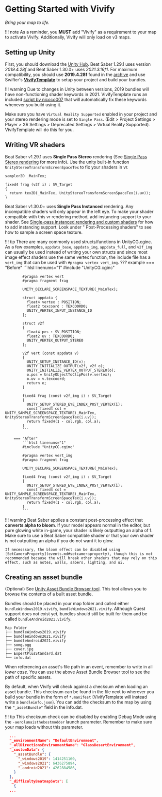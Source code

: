 # Getting Started with Vivify

*Bring your map to life.*

!!! note
    As a reminder, you **MUST** add "Vivify" as a requirement to your map to activate Vivify. Additionally, Vivify will only load on v3 maps.

## Setting up Unity

First, you should download the [Unity Hub](https://unity3d.com/get-unity/download). Beat Saber 1.29.1 uses version
*2019.4.28f* and Beat Saber 1.30.0+ uses *2021.3.16f1*. For maximum compatibility, you should use **2019.4.28f** found in
the [archive](https://unity3d.com/get-unity/download/archive) and use Swifter's **[VivifyTemplate](https://github.com/Swifter1243/VivifyTemplate)** to setup your project and build your
bundles.

!!! warning
    Due to changes in Unity between versions, 2019 bundles will have non-functioning shader keywords in 2021. VivifyTemplate runs an included [script by nicoco007](https://github.com/nicoco007/AssetBundleLoadingTools/blob/shader-keyword-rewriter/ShaderKeywordRewriter/Program.cs) that will automatically fix these keywords whenever you build using it.

Make sure you have `Virtual Reality Supported` enabled in your project and your stereo rendering mode is set to `Single Pass`. (Edit > Project Settings > Player > XR Settings > Deprecated Settings > Virtual Reality Supported). VivifyTemplate will do this for you.

## Writing VR shaders

Beat Saber v1.29.1 uses **Single Pass Stereo** rendering (See [Single Pass Stereo rendering](https://docs.unity3d.com/2019.4/Documentation/Manual/SinglePassStereoRendering.html) for more info). Use the unity
built-in function `UnityStereoTransformScreenSpaceTex` to fix your shaders in vr.

```hlsl
sampler2D _MainTex;

fixed4 frag (v2f i) : SV_Target
{
  return tex2D(_MainTex, UnityStereoTransformScreenSpaceTex(i.uv));
}
```

Beat Saber v1.30.0+ uses **Single Pass Instanced** rendering. Any incompatible shaders will only appear in the left eye. To
make your shader compatible with this vr rendering method, add instancing support to your shader.
See [Single-pass instanced rendering and custom shaders](https://docs.unity3d.com/Manual/SinglePassInstancing.html) for how to add instancing support. Look under "
Post-Processing shaders" to see how to sample a screen space texture.

!!! tip
    There are many commonly used structs/functions in UnityCG.cginc. As a few examples, `appdata_base`, `appdata_img`, `appdata_full`, and `v2f_img` can usually be used instead of writing your own structs and since most image effect shaders use the same vertex function, the include file has a `vert_img` that can be used with `#pragma vertex vert_img`.
    ??? example
        === "Before"
            ```hlsl linenums="1"
            #include "UnityCG.cginc"

            #pragma vertex vert
            #pragma fragment frag

            UNITY_DECLARE_SCREENSPACE_TEXTURE(_MainTex);

            struct appdata {
              float4 vertex : POSITION;
              float2 texcoord : TEXCOORD0;
              UNITY_VERTEX_INPUT_INSTANCE_ID
            };

            struct v2f
            {
              float4 pos : SV_POSITION;
              float2 uv : TEXCOORD0;
              UNITY_VERTEX_OUTPUT_STEREO
            };

            v2f vert (const appdata v)
            {
              UNITY_SETUP_INSTANCE_ID(v);
              UNITY_INITIALIZE_OUTPUT(v2f, v2f o);
              UNITY_INITIALIZE_VERTEX_OUTPUT_STEREO(o);
              o.pos = UnityObjectToClipPos(v.vertex);
              o.uv = v.texcoord;
              return o;
            }

            fixed4 frag (const v2f_img i) : SV_Target
            {
              UNITY_SETUP_STEREO_EYE_INDEX_POST_VERTEX(i);
              const fixed4 col = UNITY_SAMPLE_SCREENSPACE_TEXTURE(_MainTex, UnityStereoTransformScreenSpaceTex(i.uv));
              return fixed4(1 - col.rgb, col.a);
            }
            ```

        === "After"
            ```hlsl linenums="1"
            #include "UnityCG.cginc"

            #pragma vertex vert_img
            #pragma fragment frag

            UNITY_DECLARE_SCREENSPACE_TEXTURE(_MainTex);

            fixed4 frag (const v2f_img i) : SV_Target
            {
              UNITY_SETUP_STEREO_EYE_INDEX_POST_VERTEX(i);
              const fixed4 col = UNITY_SAMPLE_SCREENSPACE_TEXTURE(_MainTex, UnityStereoTransformScreenSpaceTex(i.uv));
              return fixed4(1 - col.rgb, col.a);
            }
            ```

!!! warning
    Beat Saber applies a constant post-processing effect that **converts alpha to bloom**. If your model appears normal in the editor, but pure glowing white in-game, your shader is likely outputting an alpha of 1. Make sure to use a Beat Saber compatible shader or that your own shader is not outputting an alpha if you do not want it to glow.

    If necesssary, the bloom effect can be disabled using [SetCameraProperty](events.md#setcameraproperty), though this is not recommended because the will break other shaders that may rely on this effect, such as notes, walls, sabers, lighting, and ui.

## Creating an asset bundle

(Optional) See [Unity Asset Bundle Browser tool](https://docs.unity3d.com/2019.4/Documentation/Manual/AssetBundles-Browser.html). This tool allows you to browse the contents of
a built asset bundle.

Bundles should be placed in your map folder and called either `bundleWindows2019.vivify`, `bundleWindows2021.vivify`. Although Quest
support does not exist yet, bundles should still be built for them and be called `bundleAndroid2021.vivify`.

```text
Map Folder
├── bundleWindows2019.vivify
├── bundleWindows2021.vivify
├── bundleAndroid2021.vivify
├── song.ogg
├── cover.jpg
├── ExpertPlusStandard.dat
└── info.dat
```

When referencing an asset's file path in an event, remember to write in all *lower case*. You can use the above Asset
Bundle Browser tool to see the path of specific assets.

By default, when Vivify will check against a checksum when loading an asset bundle. This checksum can be found in the file next to wherever you build your bundle in the form of `*.manifest` (VivifyTemplate will instead write a `bundleinfo.json`). You can add the checksum to the map by using the `"_assetBundle"` field in the info.dat.

!!! tip
    This checksum check can be disabled by enabling Debug Mode using the `-aerolunaisthebestmodder` launch parameter. Remember to make sure your map loads without this parameter.

```json
  ...
  "_environmentName": "DefaultEnvironment",
  "_allDirectionsEnvironmentName": "GlassDesertEnvironment",
  "_customData": {
    "_assetBundle": {
      "_windows2019": 1414251160,
      "_windows2021": 6436275894,
      "_android2021": 4262884586,
    }
  },
  "_difficultyBeatmapSets": [
    {
  ...
```
